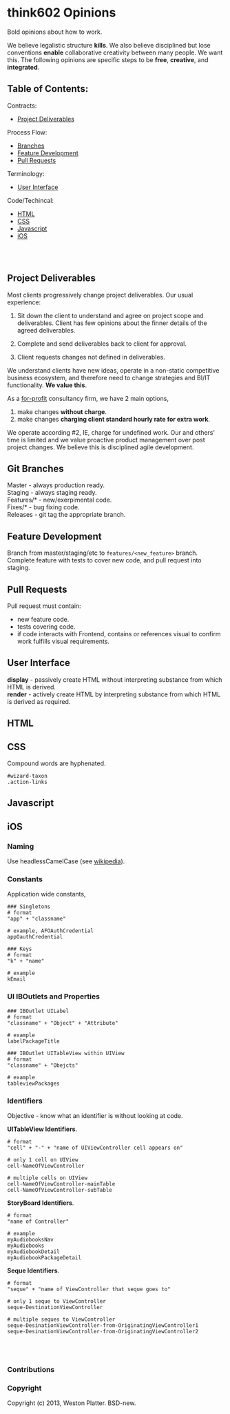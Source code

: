 # think602 Opinions
Bold opinions about how to work.

We believe legalistic structure __kills__. We also believe disciplined but lose 
conventions __enable__ collaborative creativity between many people. We want 
this. The following opinions are specific steps to be __free__, __creative__, 
and __integrated__.


## Table of Contents:

Contracts:  
- [Project Deliverables](#project-deliverables)  

Process Flow:  
- [Branches](#git-branches)  
- [Feature Development](#feature-development)  
- [Pull Requests](#pull-requests)  

Terminology:  
- [User Interface](#user-interface)  

Code/Techincal:  
- [HTML](#html)  
- [CSS](#css)  
- [Javascript](#javascript)  
- [iOS](#ios)

<br />
<br />

## Project Deliverables
Most clients progressively change project deliverables.  Our usual experience:

1. Sit down the client to understand and agree on project scope and 
deliverables.  Client has few opinions about the finner details of the 
agreed deliverables.

2. Complete and send deliverables back to client for approval.

3. Client requests changes not defined in deliverables.

We understand clients have new ideas, operate in a non-static competitive 
business ecosystem, and therefore need to change strategies and BI/IT 
functionality.  __We value this__. 

 As a [for-profit](http://en.wikipedia.org/wiki/For-profit_corporation) consultancy firm, we have 2 main options, 

1. make changes __without charge__.
2. make changes __charging client standard hourly rate for extra work__.

We operate according #2, IE, charge for undefined work.  Our and others' time is 
limited and we value proactive product management over post project changes.  We 
believe this is disciplined agile development.


## Git Branches
Master - always production ready.  
Staging - always staging  ready.  
Features/\* - new/exerpimental code.  
Fixes/\* - bug fixing code.  
Releases - git tag the appropriate branch.  

## Feature Development
Branch from master/staging/etc to `features/<new_feature>` branch. Complete 
feature with tests to cover new code, and pull request into staging.

## Pull Requests
Pull request must contain:  
- new feature code.  
- tests covering code.  
- if code interacts with Frontend, contains or references visual to confirm 
work fulfills visual requirements.  

## User Interface
__display__ - passively create HTML without interpreting substance from which HTML is derived.  
__render__ - actively create HTML by interpreting substance from which HTML is derived as required.  

## HTML

## CSS
Compound words are hyphenated.
  
    #wizard-taxon
    .action-links  

## Javascript

## iOS

### Naming
Use headlessCamelCase (see [wikipedia](http://en.wikipedia.org/wiki/CamelCase)).

### Constants
Application wide constants, 
    
    ### Singletons
    # format
    "app" + "classname"
    
    # example, AFOAuthCredential
    appOauthCredential
    
    ### Keys
    # format
    "k" + "name"
    
    # example
    kEmail
    

### UI IBOutlets and Properties
    
    ### IBOutlet UILabel
    # format
    "classname" + "Object" + "Attribute"
    
    # example
    labelPackageTitle
    
    ### IBOutlet UITableView within UIView
    # format
    "classname" + "Obejcts"
    
    # example 
    tableviewPackages
    
    

### Identifiers
Objective -  know what an identifier is without looking at code.

__UITableView Identifiers__.  
    
    # format
    "cell" + "-" + "name of UIViewController cell appears on" 
    
    # only 1 cell on UIView
    cell-NameOfViewController
    
    # multiple cells on UIView
    cell-NameOfViewController-mainTable
    cell-NameOfViewController-subTable
    
__StoryBoard Identifiers__.  
    
    # format
    "name of Controller"
    
    # example
    myAudiobooksNav
    myAudiobooks
    myAudiobookDetail
    myAudiobookPackageDetail
    
    
    
__Seque Identifiers__.  
  
    # format 
    "seque" + "name of ViewController that seque goes to"
    
    # only 1 seque to ViewController
    seque-DestinationViewController
    
    # multiple seques to ViewController
    seque-DesinationViewController-from-OriginatingViewController1
    seque-DesinationViewController-from-OriginatingViewController2

    


<br>
<br>

### Contributions  

### Copyright 
Copyright (c) 2013, Weston Platter. BSD-new.
